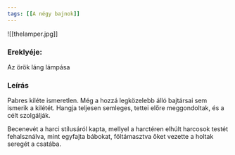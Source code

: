 ```yaml
---
tags: [[A négy bajnok]]
---
```

![[thelamper.jpg]]

### Ereklyéje: 
Az örök láng lámpása

### Leírás

Pabres kiléte ismeretlen. Még a hozzá legközelebb álló bajtársai sem ismerik a kilétét. Hangja teljesen semleges, tettei előre meggondoltak, és a célt szolgálják.

Becenevét a harci stílusáról kapta, mellyel a harctéren elhúlt harcosok testét fehalsználva, mint egyfajta bábokat, föltámasztva őket vezette a holtak seregét a csatába. 
